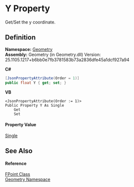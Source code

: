 # Y Property


Get/Set the y coordinate.



## Definition
**Namespace:** <a href="eb409b48-e279-bdb4-daf3-3196b72d55a2.md">Geometry</a>  
**Assembly:** Geometry (in Geometry.dll) Version: 25.1105.1217+b6bb0e7fb3781583b73a2836dfe45a1dcf927a94

**C#**
``` C#
[JsonPropertyAttribute(Order = 1)]
public float Y { get; set; }
```
**VB**
``` VB
<JsonPropertyAttribute(Order := 1)>
Public Property Y As Single
	Get
	Set
```



#### Property Value
<a href="https://learn.microsoft.com/dotnet/api/system.single" target="_blank" rel="noopener noreferrer">Single</a>

## See Also


#### Reference
<a href="477a6142-7b25-5977-263a-a8e4e3c4f582.md">FPoint Class</a>  
<a href="eb409b48-e279-bdb4-daf3-3196b72d55a2.md">Geometry Namespace</a>  
